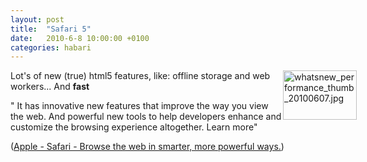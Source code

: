 ```yaml
---
layout: post
title:  "Safari 5"
date:   2010-6-8 10:00:00 +0100
categories: habari
---
```

<p><img src="http://wnas.nl/user/files/whatsnew_performance_thumb_20100607_20100608024334.jpg" alt="whatsnew_performance_thumb_20100607.jpg" title="whatsnew_performance_thumb_20100607.jpg" border="0" width="118" height="79" style="float:right;margin-right:-50px" />Lot's of new (true) html5 features, like: offline storage and web workers... And <strong>fast</strong></p>
<p>" It has innovative new features that improve the way you view the web. And powerful new tools to help developers enhance and customize the browsing experience altogether. Learn more"</p>
<p>(<a href="http://www.apple.com/safari/">Apple - Safari - Browse the web in smarter, more powerful ways.</a>)</p>